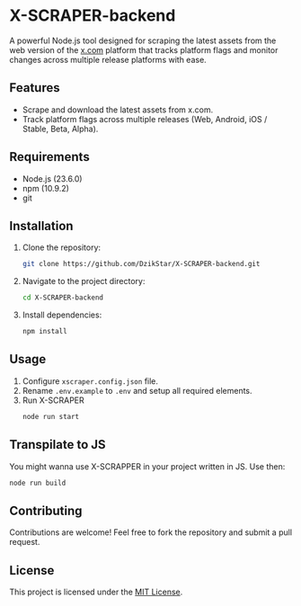 # X-SCRAPER-backend
A powerful Node.js tool designed for scraping the latest assets from the web version of the [x.com](https://x.com/) platform that tracks platform flags and monitor changes across multiple release platforms with ease.

## Features
- Scrape and download the latest assets from x.com.
- Track platform flags across multiple releases (Web, Android, iOS / Stable, Beta, Alpha).

## Requirements
- Node.js (23.6.0)
- npm (10.9.2)
- git

## Installation
1. Clone the repository:
    ```bash
    git clone https://github.com/DzikStar/X-SCRAPER-backend.git
    ```
2. Navigate to the project directory:
    ```bash
    cd X-SCRAPER-backend
    ```
3. Install dependencies:
    ```bash
    npm install
    ```

## Usage
1. Configure `xscraper.config.json` file.
2. Rename `.env.example` to `.env` and setup all required elements.
3. Run X-SCRAPER
    ```bash
    node run start
    ```

## Transpilate to JS
You might wanna use X-SCRAPPER in your project written in JS. Use then:
```bash
node run build
```


## Contributing
Contributions are welcome! Feel free to fork the repository and submit a pull request.

## License
This project is licensed under the [MIT License](LICENSE).